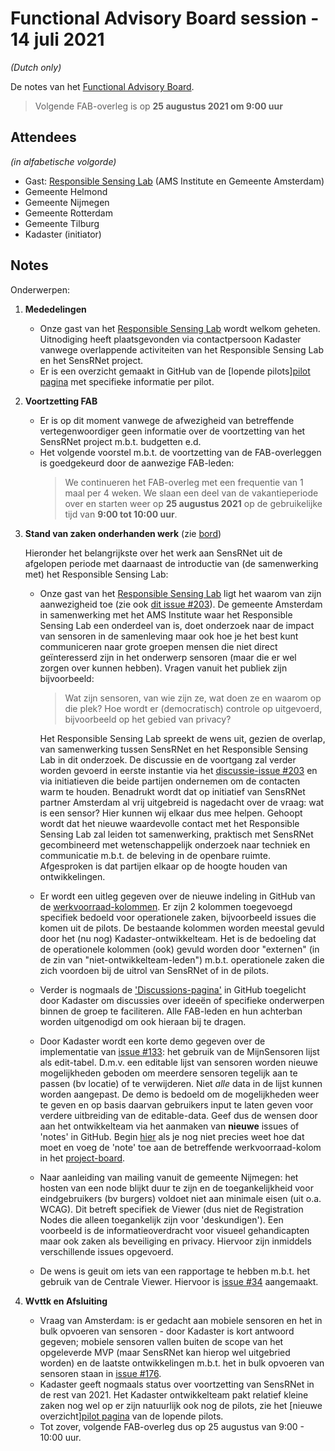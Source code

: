 # Functional Advisory Board session - 14 juli 2021

_(Dutch only)_

De notes van het [Functional Advisory Board](../FAB.md).

> Volgende FAB-overleg is op **25 augustus 2021 om 9:00 uur**

## Attendees

_(in alfabetische volgorde)_

- Gast: [Responsible Sensing Lab](https://www.ams-institute.org/urban-challenges/urban-data-intelligence/responsible-sensing-lab/) (AMS Institute en Gemeente Amsterdam)
- Gemeente Helmond
- Gemeente Nijmegen
- Gemeente Rotterdam
- Gemeente Tilburg
- Kadaster (initiator)

## Notes

Onderwerpen:

1. **Mededelingen**
     
     - Onze gast van het [Responsible Sensing Lab](https://www.ams-institute.org/urban-challenges/urban-data-intelligence/responsible-sensing-lab/) wordt welkom geheten. Uitnodiging heeft plaatsgevonden via contactpersoon Kadaster vanwege overlappende activiteiten van het Responsible Sensing Lab en het SensRNet project.
     - Er is een overzicht gemaakt in GitHub van de [lopende pilots][pilot pagina](https://github.com/kadaster-labs/sensrnet-home/blob/pilots/docs/Pilots.md) met specifieke informatie per pilot.

2. **Voortzetting FAB**

    - Er is op dit moment vanwege de afwezigheid van betreffende vertegenwoordiger geen informatie over de voortzetting van het SensRNet project m.b.t. budgetten e.d.
    - Het volgende voorstel m.b.t. de voortzetting van de FAB-overleggen is goedgekeurd door de aanwezige FAB-leden:
       >  We continueren het FAB-overleg met een frequentie van 1 maal per 4 weken.
       >  We slaan een deel van de vakantieperiode over en starten weer op **25 augustus 2021** op de gebruikelijke tijd van **9:00 tot 10:00 uur**.


3. **Stand van zaken onderhanden werk** (zie [bord](https://github.com/orgs/kadaster-labs/projects/1))
   
     Hieronder het belangrijkste over het werk aan SensRNet uit de afgelopen periode met daarnaast de introductie van (de samenwerking met) het Responsible Sensing Lab:
     
     - Onze gast van het [Responsible Sensing Lab](https://www.ams-institute.org/urban-challenges/urban-data-intelligence/responsible-sensing-lab/) ligt het waarom van zijn aanwezigheid toe (zie ook [dit issue #203](https://github.com/kadaster-labs/sensrnet-home/discussions/203)). De gemeente Amsterdam in samenwerking met het AMS Institute waar het Responsible Sensing Lab een onderdeel van is, doet onderzoek naar de impact van sensoren in de samenleving maar ook hoe je het best kunt communiceren naar grote groepen mensen die niet direct geïnteresserd zijn in het onderwerp sensoren (maar die er wel zorgen over kunnen hebben). Vragen vanuit het publiek zijn bijvoorbeeld:
           
        > Wat zijn sensoren, van wie zijn ze, wat doen ze en waarom op die plek? Hoe wordt er (democratisch) controle op uitgevoerd, bijvoorbeeld op het gebied van privacy?
     
       Het Responsible Sensing Lab spreekt de wens uit, gezien de overlap, van samenwerking tussen SensRNet en het Responsible Sensing Lab in dit onderzoek. De discussie en de voortgang zal verder worden gevoerd in eerste instantie via het [discussie-issue #203](https://github.com/kadaster-labs/sensrnet-home/discussions/203) en via initiatieven die beide partijen ondernemen om de contacten warm te houden. Benadrukt wordt dat op initiatief van SensRNet partner Amsterdam al vrij uitgebreid is nagedacht over de vraag: wat is een sensor? Hier kunnen wij elkaar dus mee helpen. Gehoopt wordt dat het nieuwe waardevolle contact met het Responsible Sensing Lab zal leiden tot samenwerking, praktisch met SensRNet gecombineerd met wetenschappelijk onderzoek naar techniek en communicatie m.b.t. de beleving in de openbare ruimte. Afgesproken is dat partijen elkaar op de hoogte houden van ontwikkelingen.
     
     - Er wordt een uitleg gegeven over de nieuwe indeling in GitHub van de [werkvoorraad-kolommen](https://github.com/orgs/kadaster-labs/projects/1). Er zijn 2 kolommen toegevoegd specifiek bedoeld voor operationele zaken, bijvoorbeeld issues die komen uit de pilots. De bestaande kolommen worden meestal gevuld door het (nu nog) Kadaster-ontwikkelteam. Het is de bedoeling dat de operationele kolommen (ook) gevuld worden door "externen" (in de zin van "niet-ontwikkelteam-leden") m.b.t. operationele zaken die zich voordoen bij de uitrol van SensRNet of in de pilots.
     - Verder is nogmaals de ['Discussions-pagina'](https://github.com/kadaster-labs/sensrnet-home/discussions) in GitHub toegelicht door Kadaster om discussies over ideeën of specifieke onderwerpen binnen de groep te faciliteren. Alle FAB-leden en hun achterban worden uitgenodigd om ook hieraan bij te dragen.
     
     - Door Kadaster wordt een korte demo gegeven over de implementatie van [issue #133](https://github.com/kadaster-labs/sensrnet-home/issues/133): het gebruik van de MijnSensoren lijst als edit-tabel. D.m.v. een editable lijst van sensoren worden nieuwe mogelijkheden geboden om meerdere sensoren tegelijk aan te passen (bv locatie) of te verwijderen. Niet *alle* data in de lijst kunnen worden aangepast. De demo is bedoeld om de mogelijkheden weer te geven en op basis daarvan gebruikers input te laten geven voor verdere uitbreiding van de editable-data. Geef dus de wensen door aan het ontwikkelteam via het aanmaken van **nieuwe** issues of 'notes' in GitHub. Begin [hier](https://docs.github.com/en/issues/organizing-your-work-with-project-boards/tracking-work-with-project-boards/adding-notes-to-a-project-board#adding-notes-to-a-project-board) als je nog niet precies weet hoe dat moet en voeg de 'note' toe aan de betreffende werkvoorraad-kolom in het [project-board](https://github.com/orgs/kadaster-labs/projects/1).
     
     - Naar aanleiding van mailing vanuit de gemeente Nijmegen: het hosten van een node blijkt duur te zijn en de toegankelijkheid voor eindgebruikers (bv burgers) voldoet niet aan minimale eisen (uit o.a. WCAG). Dit betreft specifiek de Viewer (dus niet de Registration Nodes die alleen toegankelijk zijn voor 'deskundigen'). Een voorbeeld is de informatieoverdracht voor visueel gehandicapten maar ook zaken als beveiliging en privacy. Hiervoor zijn inmiddels verschillende issues opgevoerd.
     - De wens is geuit om iets van een rapportage te hebben m.b.t. het gebruik van de Centrale Viewer. Hiervoor is [issue #34](https://github.com/kadaster-labs/sensrnet-central-viewer/issues/34) aangemaakt.
 

4. **Wvttk en Afsluiting**
   
     - Vraag van Amsterdam: is er gedacht aan mobiele sensoren en het in bulk opvoeren van sensoren - door Kadaster is kort antwoord gegeven; mobiele sensoren vallen buiten de scope van het opgeleverde MVP (maar SensRNet kan hierop wel uitgebried worden) en de laatste ontwikkelingen m.b.t. het in bulk opvoeren van sensoren staan in [issue #176](https://github.com/kadaster-labs/sensrnet-home/issues/176).
     - Kadaster geeft nogmaals status over voortzetting van SensRNet in de rest van 2021. Het Kadaster ontwikkelteam pakt relatief kleine zaken nog wel op er zijn natuurlijk ook nog de pilots, zie het [nieuwe overzicht][pilot pagina](https://github.com/kadaster-labs/sensrnet-home/blob/pilots/docs/Pilots.md) van de lopende pilots.
     - Tot zover, volgende FAB-overleg dus op 25 augustus van 9:00 - 10:00 uur.
